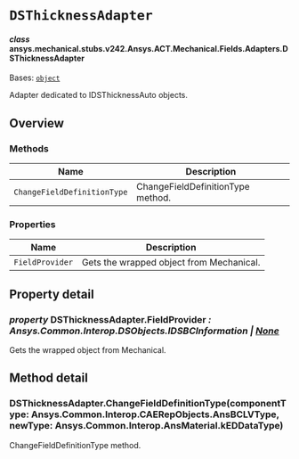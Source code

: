 # `DSThicknessAdapter`



#### *class* ansys.mechanical.stubs.v242.Ansys.ACT.Mechanical.Fields.Adapters.DSThicknessAdapter

Bases: [`object`](https://docs.python.org/3/library/functions.html#object)

Adapter dedicated to IDSThicknessAuto objects.

<!-- !! processed by numpydoc !! -->

<a id="overview"></a>

## Overview

### Methods

| Name | Description |
|-------------------------------|-------------------------------------|
| `ChangeFieldDefinitionType`   | ChangeFieldDefinitionType method.   |

### Properties

| Name | Description |
|-------------------|--------------------------------------------|
| `FieldProvider`   | Gets the wrapped object from Mechanical.   |

<a id="property-detail"></a>

## Property detail

### *property* DSThicknessAdapter.FieldProvider *: Ansys.Common.Interop.DSObjects.IDSBCInformation | [None](https://docs.python.org/3/library/constants.html#None)*

Gets the wrapped object from Mechanical.

<!-- !! processed by numpydoc !! -->

<a id="method-detail"></a>

## Method detail

### DSThicknessAdapter.ChangeFieldDefinitionType(componentType: Ansys.Common.Interop.CAERepObjects.AnsBCLVType, newType: Ansys.Common.Interop.AnsMaterial.kEDDataType)

ChangeFieldDefinitionType method.

<!-- !! processed by numpydoc !! -->

